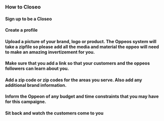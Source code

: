 ### How to Closeo

#### Sign up to be a Closeo

#### Create a profile

#### Upload a picture of your brand, logo or product.  The Oppeos system will take a zipfile so please add all the media and material the oppeo will need to make an amazing invertizement for you.

#### Make sure that you add a link so that your customers and the oppeos followers can learn about you.

#### Add a zip code or zip codes for the areas you serve.  Also add any additional brand information.

#### Inform the Oppeon of any budget and time constraints that you may have for this campaigne.

#### Sit back and watch the customers come to you
